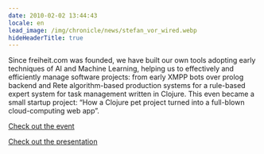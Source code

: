 ```yaml
---
date: 2010-02-02 13:44:43
locale: en
lead_image: /img/chronicle/news/stefan_vor_wired.webp
hideHeaderTitle: true
---
```


Since freiheit.com was founded, we have built our own tools adopting early techniques of AI and Machine Learning, helping us to effectively and efficiently manage software projects: from early XMPP bots over prolog backend and Rete algorithm-based production systems for a rule-based expert system for task management written in Clojure. This even became a small startup project: “How a Clojure pet project turned into a full-blown cloud-computing web app”.

[Check out the event](http://netzhansa.blogspot.de/2010/01/title-berlin-lispers-meetup-date.html)

[Check out the presentation](http://de.slideshare.net/smartrevolution/how-a-clojure-pet-project-turned-into-a-fullblown-cloudcomputing-webapp)
